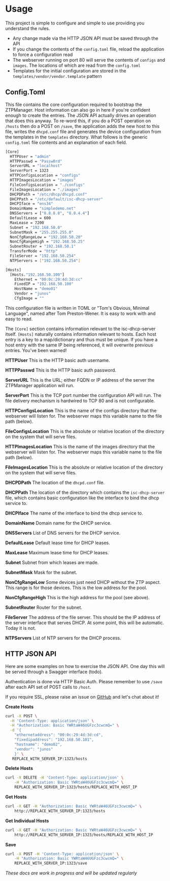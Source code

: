 # Usage

This project is simple to configure and simple to use providing you understand the rules.

- Any change made via the HTTP JSON API must be saved through the API
- If you change the contents of the `config.toml` file, reload the application to force a configuration read
- The webserver running on port 80 will serve the contents of `configs` and `images`. The locations of which are read from the `config.toml`
- Templates for the initial configuration are stored in the `templates/vendor/vendor.template` pattern

## Config.Toml

This file contains the core configuration required to bootstrap the ZTPManager. Host information can also go in here if you're confident enough to create the entries. The JSON API actually drives an operation that does this anyway. To re-word this, if you do a POST operation on `/hosts` then do a POST on `/save`, the application adds the new host to this file, writes the `dhcpd.conf` file and generates the device configuration from the templates in the `templates` directory. What follows is the generic `config.toml` file contents and an explanation of each field.

```bash
[Core]
  HTTPUser = "admin"
  HTTPPasswd = "Passw0rd"
  ServerURL = "localhost"
  ServerPort = 1323
  HTTPConfigsLocation = "configs"
  HTTPImagesLocation = "images"
  FileConfigsLocation = "./configs"
  FileImagesLocation = "./images"
  DHCPDPath = "/etc/dhcp/dhcpd.conf"
  DHCPPath = "/etc/default/isc-dhcp-server"
  DHCPIface = "ens34"
  DomainName = "simpledemo.net"
  DNSServers = ["8.8.8.8", "8.8.4.4"]
  DefaultLease = 600
  MaxLease = 7200
  Subnet = "192.168.50.0"
  SubnetMask = "255.255.255.0"
  NonCfgRangeLow = "192.168.50.20"
  NonCfgRangeHigh = "192.168.50.25"
  SubnetRouter = "192.168.50.1"
  TransferMode = "http"
  FileServer = "192.168.50.254"
  NTPServers = ["192.168.50.254"]

[Hosts]
  [Hosts."192.168.50.100"]
    Ethernet = "00:0c:29:4d:3d:cc"
    FixedIP = "192.168.50.100"
    HostName = "demo01"
    Vendor = "junos"
    CfgImage = ""
```

This configuration file is written in TOML or "Tom's Obvious, Minimal Language", named after Tom Preston-Wener. It is easy to work with and easy to read.

The `[Core]` section contains information relevant to the isc-dhcp-server itself. `[Hosts]` naturally contains information relevant to hosts. Each host entry is a key to a map/dictionary and thus must be unique. If you have a host entry with the same IP being referenced, it will overwrite previous entries. You've been warned!

__HTTPUser__
This is the HTTP basic auth username.

__HTTPPasswd__
This is the HTTP basic auth password.

__ServerURL__
This is the URL; either FQDN or IP address of the server the ZTPManager application will run. 

__ServerPort__
This is the TCP port number the configuration API will run. The file delivery mechanism is hardwired to TCP 80 and is not configurable.

__HTTPConfigsLocation__
This is the name of the configs directory that the webserver will listen for. The webserver maps this variable name to the file path (below).

__FileConfigsLocation__
This is the absolute or relative location of the directory on the system that will serve files.

__HTTPImagesLocation__
This is the name of the images directory that the webserver will listen for. The webserver maps this variable name to the file path (below).

__FileImagesLocation__
This is the absolute or relative location of the directory on the system that will serve files.

__DHCPDPath__
The location of the `dhcpd.conf` file.

__DHCPPath__
The location of the directory which contains the `isc-dhcp-server` file, which contains basic configuration like the interface to bind the dhcp service to.

__DHCPIface__
The name of the interface to bind the dhcp service to.

__DomainName__
Domain name for the DHCP service.

__DNSServers__
List of DNS servers for the DHCP service.

__DefaultLease__
Default lease time for DHCP leases.

__MaxLease__
Maximum lease time for DHCP leases.

__Subnet__
Subnet from which leases are made.

__SubnetMask__
Mask for the subnet.

__NonCfgRangeLow__
Some devices just need DHCP without the ZTP aspect. This range is for those devices. This is the low address for the pool.

__NonCfgRangeHigh__
This is the high address for the pool (see above).

__SubnetRouter__
Router for the subnet.

__FileServer__
The address of the file server. This should be the IP address of the server interface that serves DHCP. At some point, this will be automatic. Today it is not.

__NTPServers__
List of NTP servers for the DHCP process.

## HTTP JSON API

Here are some examples on how to exercise the JSON API. One day this will be served through a Swagger interface (todo).

Authentication is done via HTTP Basic Auth. Please remember to use `/save` after each API set of POST calls to `/host`.

If you require SSL, please raise an issue on [GitHub](https://github.com/networkbootstrap/ztpmanagerassets.git) and let's chat about it!

__Create Hosts__

```bash
curl -X POST \
  -H 'Content-Type: application/json' \
  -H "Authorization: Basic YWRtaW46UGFzc3cwcmQ=" \
  -d '{
    "ethernetaddress": "00:0c:29:4d:3d:cd",
    "fixedipaddress": "192.168.50.101",
    "hostname": "demo02",
    "vendor": "junos"
    }' \
   REPLACE_WITH_SERVER_IP:1323/hosts
```

__Delete Hosts__

```bash
curl -X DELETE -H 'Content-Type: application/json' \
    -H "Authorization: Basic YWRtaW46UGFzc3cwcmQ=" \
    REPLACE_WITH_SERVER_IP:1323/hosts/REPLACE_WITH_HOST_IP
```

__Get Hosts__

```bash
curl -X GET -H "Authorization: Basic YWRtaW46UGFzc3cwcmQ=" \
    http://REPLACE_WITH_SERVER_IP:1323/hosts
```

__Get Individual Hosts__

```bash
curl -X GET -H "Authorization: Basic YWRtaW46UGFzc3cwcmQ=" \
    http://REPLACE_WITH_SERVER_IP:1323/hosts/REPLACE_WITH_HOST_IP
```

__Save__

```bash
curl -X POST -H 'Content-Type: application/json' \
    -H "Authorization: Basic YWRtaW46UGFzc3cwcmQ=" \
    REPLACE_WITH_SERVER_IP:1323/save
```

*These docs are work in progress and will be updated regularly*
